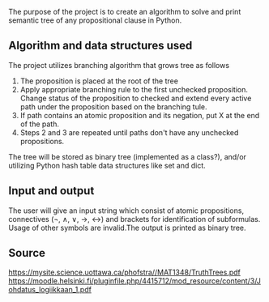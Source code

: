 The purpose of the project is to create an algorithm to solve and print semantic tree of any propositional clause in Python. 

## Algorithm and data structures used
The project utilizes branching algorithm that grows tree as follows
  1. The proposition is placed at the root of the tree
  2. Apply appropriate branching rule to the first unchecked proposition. Change status of the proposition to        checked and extend every active path under the proposition based on the branching tule. 
  3. If path contains an atomic proposition and its negation, put X at the end of the path. 
  5. Steps 2 and 3 are repeated until paths don't have any unchecked propositions.

The tree will be stored as binary tree (implemented as a class?), and/or utilizing Python hash table data structures like set and dict.

## Input and output
The user will give an input string which consist of atomic propositions, connectives (¬, ∧, ∨, →, ↔) and brackets  for identification of subformulas. Usage of other symbols are invalid.The output is printed as binary tree.

## Source
https://mysite.science.uottawa.ca/phofstra//MAT1348/TruthTrees.pdf
https://moodle.helsinki.fi/pluginfile.php/4415712/mod_resource/content/3/Johdatus_logiikkaan_1.pdf
